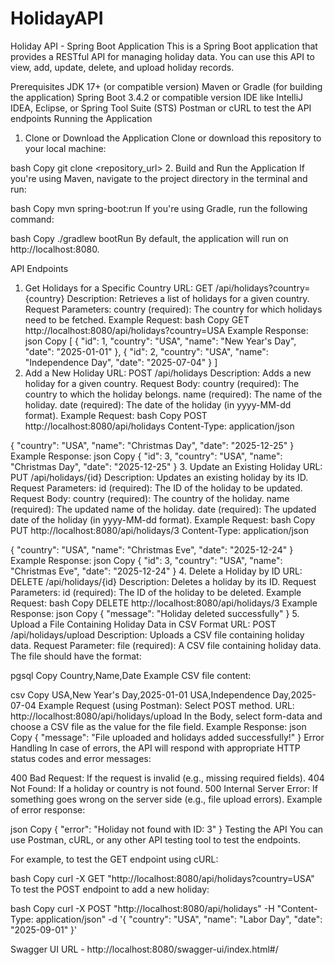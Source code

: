 # HolidayAPI
Holiday API - Spring Boot Application
This is a Spring Boot application that provides a RESTful API for managing holiday data. You can use this API to view, add, update, delete, and upload holiday records.

Prerequisites
JDK 17+ (or compatible version)
Maven or Gradle (for building the application)
Spring Boot 3.4.2 or compatible version
IDE like IntelliJ IDEA, Eclipse, or Spring Tool Suite (STS)
Postman or cURL to test the API endpoints
Running the Application
1. Clone or Download the Application
Clone or download this repository to your local machine:

bash
Copy
git clone <repository_url>
2. Build and Run the Application
If you're using Maven, navigate to the project directory in the terminal and run:

bash
Copy
mvn spring-boot:run
If you're using Gradle, run the following command:

bash
Copy
./gradlew bootRun
By default, the application will run on http://localhost:8080.

API Endpoints
1. Get Holidays for a Specific Country
URL: GET /api/holidays?country={country}
Description: Retrieves a list of holidays for a given country.
Request Parameters:
country (required): The country for which holidays need to be fetched.
Example Request:
bash
Copy
GET http://localhost:8080/api/holidays?country=USA
Example Response:
json
Copy
[
    {
        "id": 1,
        "country": "USA",
        "name": "New Year's Day",
        "date": "2025-01-01"
    },
    {
        "id": 2,
        "country": "USA",
        "name": "Independence Day",
        "date": "2025-07-04"
    }
]
2. Add a New Holiday
URL: POST /api/holidays
Description: Adds a new holiday for a given country.
Request Body:
country (required): The country to which the holiday belongs.
name (required): The name of the holiday.
date (required): The date of the holiday (in yyyy-MM-dd format).
Example Request:
bash
Copy
POST http://localhost:8080/api/holidays
Content-Type: application/json

{
  "country": "USA",
  "name": "Christmas Day",
  "date": "2025-12-25"
}
Example Response:
json
Copy
{
    "id": 3,
    "country": "USA",
    "name": "Christmas Day",
    "date": "2025-12-25"
}
3. Update an Existing Holiday
URL: PUT /api/holidays/{id}
Description: Updates an existing holiday by its ID.
Request Parameters:
id (required): The ID of the holiday to be updated.
Request Body:
country (required): The country of the holiday.
name (required): The updated name of the holiday.
date (required): The updated date of the holiday (in yyyy-MM-dd format).
Example Request:
bash
Copy
PUT http://localhost:8080/api/holidays/3
Content-Type: application/json

{
  "country": "USA",
  "name": "Christmas Eve",
  "date": "2025-12-24"
}
Example Response:
json
Copy
{
    "id": 3,
    "country": "USA",
    "name": "Christmas Eve",
    "date": "2025-12-24"
}
4. Delete a Holiday by ID
URL: DELETE /api/holidays/{id}
Description: Deletes a holiday by its ID.
Request Parameters:
id (required): The ID of the holiday to be deleted.
Example Request:
bash
Copy
DELETE http://localhost:8080/api/holidays/3
Example Response:
json
Copy
{
    "message": "Holiday deleted successfully"
}
5. Upload a File Containing Holiday Data in CSV Format
URL: POST /api/holidays/upload
Description: Uploads a CSV file containing holiday data.
Request Parameter:
file (required): A CSV file containing holiday data. The file should have the format:

pgsql
Copy
Country,Name,Date
Example CSV file content:

csv
Copy
USA,New Year's Day,2025-01-01
USA,Independence Day,2025-07-04
Example Request (using Postman):
Select POST method.
URL: http://localhost:8080/api/holidays/upload
In the Body, select form-data and choose a CSV file as the value for the file field.
Example Response:
json
Copy
{
    "message": "File uploaded and holidays added successfully!"
}
Error Handling
In case of errors, the API will respond with appropriate HTTP status codes and error messages:

400 Bad Request: If the request is invalid (e.g., missing required fields).
404 Not Found: If a holiday or country is not found.
500 Internal Server Error: If something goes wrong on the server side (e.g., file upload errors).
Example of error response:

json
Copy
{
    "error": "Holiday not found with ID: 3"
}
Testing the API
You can use Postman, cURL, or any other API testing tool to test the endpoints.

For example, to test the GET endpoint using cURL:

bash
Copy
curl -X GET "http://localhost:8080/api/holidays?country=USA"
To test the POST endpoint to add a new holiday:

bash
Copy
curl -X POST "http://localhost:8080/api/holidays" -H "Content-Type: application/json" -d '{
  "country": "USA",
  "name": "Labor Day",
  "date": "2025-09-01"
}'



Swagger UI URL - http://localhost:8080/swagger-ui/index.html#/